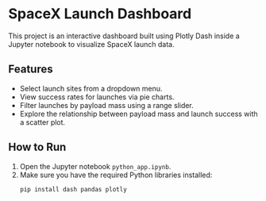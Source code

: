 # SpaceX Launch Dashboard

This project is an interactive dashboard built using Plotly Dash inside a Jupyter notebook to visualize SpaceX launch data.

## Features

- Select launch sites from a dropdown menu.
- View success rates for launches via pie charts.
- Filter launches by payload mass using a range slider.
- Explore the relationship between payload mass and launch success with a scatter plot.

## How to Run

1. Open the Jupyter notebook `python_app.ipynb`.
2. Make sure you have the required Python libraries installed:
   ```bash
   pip install dash pandas plotly
